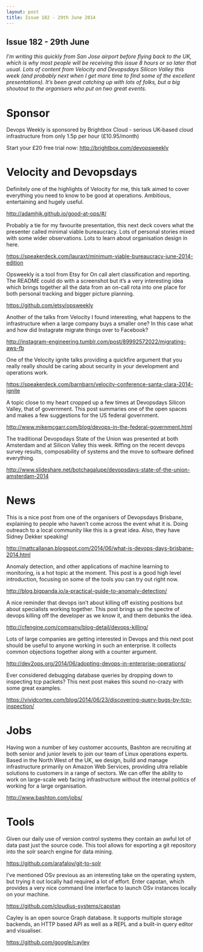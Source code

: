 ```yaml
---
layout: post
title: Issue 182 - 29th June 2014
---
```


## Issue 182 - 29th June

_I’m writing this quickly from San Jose airport before flying back to the UK, which is why most people will be receiving this issue 8 hours or so later that usual. Lots of content from Velocity and Devopsdays Silicon Valley this week (and probably next when I get more time to find some of the excellent presentations). It’s been great catching up with lots of folks, but a big shoutout to the organisers who put on two great events._


Sponsor
======

Devops Weekly is sponsored by Brightbox Cloud - serious UK-based cloud infrastructure from only 1.5p per hour (£10.95/month)

Start your £20 free trial now: http://brightbox.com/devopsweekly


Velocity and Devopsdays
===================

Definitely one of the highlights of Velocity for me, this talk aimed to cover everything you need to know to be good at operations. Ambitious, entertaining and hugely useful.

http://adamhjk.github.io/good-at-ops/#/


Probably a tie for my favourite presentation, this next deck covers what the presenter called minimal viable bureaucracy. Lots of personal stories mixed with some wider observations. Lots to learn about organisation design in here.

https://speakerdeck.com/lauraxt/minimum-viable-bureaucracy-june-2014-edition


Opsweekly is a tool from Etsy for On call alert classification and reporting. The README could do with a screenshot but it’s a very interesting idea which brings together all the data from an on-call rota into one place for both personal tracking and bigger picture planning.

https://github.com/etsy/opsweekly


Another of the talks from Velocity I found interesting, what happens to the infrastructure when a large company buys a smaller one? In this case what and how did Instagrate migrate things over to Facebook?

http://instagram-engineering.tumblr.com/post/89992572022/migrating-aws-fb


One of the Velocity ignite talks providing a quickfire argument that you really really should be caring about security in your development and operations work.

https://speakerdeck.com/barnbarn/velocity-conference-santa-clara-2014-ignite


A topic close to my heart cropped up a few times at Devopsdays Silicon Valley, that of government. This post summaries one of the open spaces and makes a few suggestions for the US federal government.

http://www.mikemcgarr.com/blog/devops-in-the-federal-government.html


The traditional Devopsdays State of the Union was presented at both Amsterdam and at Silicon Valley this week. Riffing on the recent devops survey results, composability of systems and the move to software defined everything.

http://www.slideshare.net/botchagalupe/devopsdays-state-of-the-union-amsterdam-2014


News
====

This is a nice post from one of the organisers of Devopsdays Brisbane, explaining to people who haven’t come across the event what it is. Doing outreach to a local community like this is a great idea. Also, they have Sidney Dekker speaking!

http://mattcallanan.blogspot.com/2014/06/what-is-devops-days-brisbane-2014.html


Anomaly detection, and other applications of machine learning to monitoring, is a hot topic at the moment. This post is a good high level introduction, focusing on some of the tools you can try out right now.

http://blog.bigpanda.io/a-practical-guide-to-anomaly-detection/


A nice reminder that devops isn’t about killing off existing positions but about specialists working together. This post brings up the spectre of devops killing off the developer as we know it, and them debunks the idea.

http://cfengine.com/company/blog-detail/devops-killing/


Lots of large companies are getting interested in Devops and this next post should be useful to anyone working in such an enterprise. It collects common objections together along with a counter argument.

http://dev2ops.org/2014/06/adopting-devops-in-enterprise-operations/


Ever considered debugging database queries by dropping down to inspecting tcp packets? This next post makes this sound no-crazy with some great examples.

https://vividcortex.com/blog/2014/06/23/discovering-query-bugs-by-tcp-inspection/


Jobs
====

Having won a number of key customer accounts, Bashton are recruiting at both senior and junior levels to join our team of Linux operations experts. Based in the North West of the UK, we design, build and manage infrastructure primarily on Amazon Web Services, providing ultra reliable solutions to customers in a range of sectors. We can offer the ability to work on large-scale web facing infrastructure without the internal politics of working for a large organisation.

http://www.bashton.com/jobs/


Tools
====

Given our daily use of version control systems they contain an awful lot of data past just the source code. This tool allows for exporting a git repository into the solr search engine for data mining.

https://github.com/arafalov/git-to-solr


I’ve mentioned OSv previous as an interesting take on the operating system, but trying it out locally had required a lot of effort. Enter capstan, which provides a very nice command line interface to launch OSv instances locally on your machine.

https://github.com/cloudius-systems/capstan


Cayley is an open source Graph database. It supports multiple storage backends, an HTTP based API as well as a REPL and a built-in query editor and visualiser.

https://github.com/google/cayley
